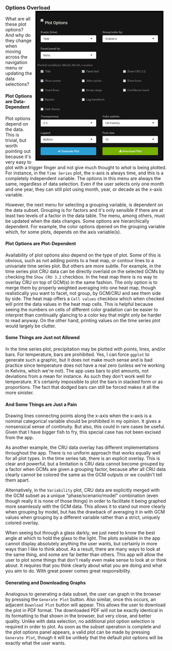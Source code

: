 ### Options Overload <img style="float: right; padding-left: 10px; padding-right: 10px" src="img/plotOptionsPanel.png" width="400"/>

What are all these plot options? And why do they change when moving
across the navigation menu or updating the data selections?

#### Plot Options are Data-Dependent

Plot options depend on the data. This is trivial, but worth pointing out
because it's very easy to plot with a trigger finger and not give much
thought to *what* is being plotted. For instance, in the `Time Series`
plot, the x-axis is always time, and this is a completely independent
variable. The options in this menu are always the same, regardless of
data selection. Even if the user selects only one month and one year,
they can still plot using month, year, or decade as the x-axis variable.

However, the next menu for selecting a grouping variable, is dependent
on the data subset. Grouping is for factors and it's only sensible if
there are at least two levels of a factor in the data table. The menu,
among others, must be updated when the data changes. Some options are
hierarchically dependent. For example, the color options dpened on the
grouping variable which, for some plots, depends on the axis
variable(s).

#### Plot Options are Plot-Dependent

Availability of plot options also depend on the type of plot. Some of
this is obvious, such as not adding points to a heat map, or contour
lines to a univariate time series plot. But others are more subtle. For
example, in the time series plot CRU data can be directly overlaid on
the selected GCMs by checking the `Show CRU 3.2` checkbox. In the heat
map there is no way to overlay CRU on top of GCM(s) in the same fashion.
The only option is to merge them by properly weighted averaging into one
heat map, though realistically you want to facet, not group, by GCM/CRU
and see them side by side. The heat map offers a `Cell values` checkbox
which when checked will print the data values in the heat map cells.
This is helpful because seeing the numbers on cells of different color
gradation can be easier to interpret than continually glancing to a
color key that might only be harder to read anyway. On the other hand,
printing values on the time series plot would largely be clutter.

#### Some Things are Just not Allowed

In the time series plot, precipitation may be plotted with points,
lines, and/or bars. For temperature, bars are prohibited. Yes, I can
force `ggplot` to generate such a graphic, but it does not make much
sense and is bad practice since temperature does not have a real zero
(unless we're working in Kelvins, which we're not). The app uses bars to
plot amounts, not deviations from a mean for instance. As such they
don't work well for temperature. It's certainly impossible to plot the
bars in stacked form or as proportions. The fact that dodged bars can
still be forced makes it all the more sinister.

#### And Some Things are Just a Pain

Drawing lines connecting points along the x-axis when the x-axis is a
nominal categorical variable should be prohibited in my opinion. It
gives a nonsensical sense of continuity. But also, this could in rare
cases be useful. Given that I have bigger fish to fry, this special case
has not been excised from the app.

As another example, the CRU data overlay has different implementations
throughout the app. There is no uniform approach that works equally well
for all plot types. In the time series tab, there is an explicit
overlay. This is clear and powerful, but a limitation is CRU data cannot
become grouped by a factor when GCMs are given a grouping factor,
because after all CRU data clearly cannot be colored the same as the GCM
outputs or we couldn't tell them apart.

Alternatively, in the `Variability` plot, CRU data are explicitly merged
with the GCM subset as a unique "phase/scenario/model" combination (even
though really it is none of those things) in order to facilitate it
being graphed more seamlessly with the GCM data. This allows it to stand
out more clearly when grouping by model, but has the drawback of
averaging it in with GCM values when grouping by a different variable
rather than a strict, uniquely colored overlay.

When seeing but through a glass darkly, we just need to know the best
angle at which to hold the glass to the light. The plots available in
the app cannot display absolutely anything the user wants, but certainly
in more ways than I like to think about. As a result, there are many
ways to look at the same thing, and some are far better than others.
This app will allow the user to plot some things that don't really even
make sense to look at or think about. It requires that you think clearly
about what you are doing and what you aim to do. With great power comes
great responsibility.

#### Generating and Downloading Graphs

Analogous to generating a data subset, the user can graph in the browser
by pressing the `Generate Plot` button. Also similar, once this occurs,
an adjacent `Download Plot` button will appear. This allows the user to
download the plot in PDF format. The downloaded PDF will not be exactly
identical in its formatting to that shown in the browser, but very
close, and better quality. Unlike with data selection, no additional
plot option selection is required in order to plot. As soon as the
subset operation is complete and the plot options panel appears, a valid
plot can be made by pressing `Generate Plot`, though it will be unlikely
that the default plot options will be exactly what the user wants.
